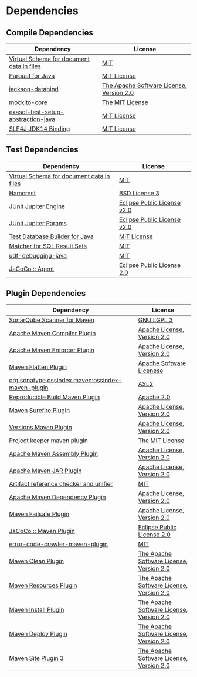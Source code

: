 <!-- @formatter:off -->
# Dependencies

## Compile Dependencies

| Dependency                                     | License                                       |
| ---------------------------------------------- | --------------------------------------------- |
| [Virtual Schema for document data in files][0] | [MIT][1]                                      |
| [Parquet for Java][2]                          | [MIT License][3]                              |
| [jackson-databind][4]                          | [The Apache Software License, Version 2.0][5] |
| [mockito-core][6]                              | [The MIT License][7]                          |
| [exasol-test-setup-abstraction-java][8]        | [MIT License][9]                              |
| [SLF4J JDK14 Binding][10]                      | [MIT License][11]                             |

## Test Dependencies

| Dependency                                     | License                           |
| ---------------------------------------------- | --------------------------------- |
| [Virtual Schema for document data in files][0] | [MIT][1]                          |
| [Hamcrest][14]                                 | [BSD License 3][15]               |
| [JUnit Jupiter Engine][16]                     | [Eclipse Public License v2.0][17] |
| [JUnit Jupiter Params][16]                     | [Eclipse Public License v2.0][17] |
| [Test Database Builder for Java][20]           | [MIT License][21]                 |
| [Matcher for SQL Result Sets][22]              | [MIT][1]                          |
| [udf-debugging-java][24]                       | [MIT][1]                          |
| [JaCoCo :: Agent][26]                          | [Eclipse Public License 2.0][27]  |

## Plugin Dependencies

| Dependency                                              | License                                       |
| ------------------------------------------------------- | --------------------------------------------- |
| [SonarQube Scanner for Maven][28]                       | [GNU LGPL 3][29]                              |
| [Apache Maven Compiler Plugin][30]                      | [Apache License, Version 2.0][31]             |
| [Apache Maven Enforcer Plugin][32]                      | [Apache License, Version 2.0][31]             |
| [Maven Flatten Plugin][34]                              | [Apache Software Licenese][5]                 |
| [org.sonatype.ossindex.maven:ossindex-maven-plugin][36] | [ASL2][5]                                     |
| [Reproducible Build Maven Plugin][38]                   | [Apache 2.0][5]                               |
| [Maven Surefire Plugin][40]                             | [Apache License, Version 2.0][31]             |
| [Versions Maven Plugin][42]                             | [Apache License, Version 2.0][31]             |
| [Project keeper maven plugin][44]                       | [The MIT License][45]                         |
| [Apache Maven Assembly Plugin][46]                      | [Apache License, Version 2.0][31]             |
| [Apache Maven JAR Plugin][48]                           | [Apache License, Version 2.0][31]             |
| [Artifact reference checker and unifier][50]            | [MIT][1]                                      |
| [Apache Maven Dependency Plugin][52]                    | [Apache License, Version 2.0][31]             |
| [Maven Failsafe Plugin][54]                             | [Apache License, Version 2.0][31]             |
| [JaCoCo :: Maven Plugin][56]                            | [Eclipse Public License 2.0][27]              |
| [error-code-crawler-maven-plugin][58]                   | [MIT][1]                                      |
| [Maven Clean Plugin][60]                                | [The Apache Software License, Version 2.0][5] |
| [Maven Resources Plugin][62]                            | [The Apache Software License, Version 2.0][5] |
| [Maven Install Plugin][64]                              | [The Apache Software License, Version 2.0][5] |
| [Maven Deploy Plugin][66]                               | [The Apache Software License, Version 2.0][5] |
| [Maven Site Plugin 3][68]                               | [The Apache Software License, Version 2.0][5] |

[26]: https://www.eclemma.org/jacoco/index.html
[0]: https://github.com/exasol/virtual-schema-common-document-files
[20]: https://github.com/exasol/test-db-builder-java/
[5]: http://www.apache.org/licenses/LICENSE-2.0.txt
[40]: https://maven.apache.org/surefire/maven-surefire-plugin/
[60]: http://maven.apache.org/plugins/maven-clean-plugin/
[1]: https://opensource.org/licenses/MIT
[6]: https://github.com/mockito/mockito
[54]: https://maven.apache.org/surefire/maven-failsafe-plugin/
[3]: https://github.com/exasol/parquet-io-java/blob/main/LICENSE
[34]: https://www.mojohaus.org/flatten-maven-plugin/
[42]: http://www.mojohaus.org/versions-maven-plugin/
[44]: https://github.com/exasol/project-keeper/
[15]: http://opensource.org/licenses/BSD-3-Clause
[30]: https://maven.apache.org/plugins/maven-compiler-plugin/
[21]: https://github.com/exasol/test-db-builder-java/blob/main/LICENSE
[8]: https://github.com/exasol/exasol-test-setup-abstraction-java/
[27]: https://www.eclipse.org/legal/epl-2.0/
[4]: http://github.com/FasterXML/jackson
[29]: http://www.gnu.org/licenses/lgpl.txt
[56]: https://www.jacoco.org/jacoco/trunk/doc/maven.html
[7]: https://github.com/mockito/mockito/blob/main/LICENSE
[22]: https://github.com/exasol/hamcrest-resultset-matcher
[38]: http://zlika.github.io/reproducible-build-maven-plugin
[45]: https://github.com/exasol/project-keeper/blob/main/LICENSE
[52]: https://maven.apache.org/plugins/maven-dependency-plugin/
[9]: https://github.com/exasol/exasol-test-setup-abstraction-java/blob/main/LICENSE
[11]: http://www.opensource.org/licenses/mit-license.php
[28]: http://sonarsource.github.io/sonar-scanner-maven/
[31]: https://www.apache.org/licenses/LICENSE-2.0.txt
[32]: https://maven.apache.org/enforcer/maven-enforcer-plugin/
[24]: https://github.com/exasol/udf-debugging-java/
[17]: https://www.eclipse.org/legal/epl-v20.html
[64]: http://maven.apache.org/plugins/maven-install-plugin/
[16]: https://junit.org/junit5/
[36]: https://sonatype.github.io/ossindex-maven/maven-plugin/
[2]: https://github.com/exasol/parquet-io-java/
[14]: http://hamcrest.org/JavaHamcrest/
[10]: http://www.slf4j.org
[66]: http://maven.apache.org/plugins/maven-deploy-plugin/
[68]: http://maven.apache.org/plugins/maven-site-plugin/
[62]: http://maven.apache.org/plugins/maven-resources-plugin/
[50]: https://github.com/exasol/artifact-reference-checker-maven-plugin
[58]: https://github.com/exasol/error-code-crawler-maven-plugin
[48]: https://maven.apache.org/plugins/maven-jar-plugin/
[46]: https://maven.apache.org/plugins/maven-assembly-plugin/
